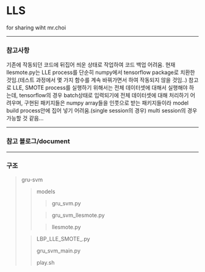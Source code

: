 # LLS
for sharing wiht mr.choi
- - - 
### 참고사항 
 기존에 작동되던 코드에 뒤집어 씌운 상태로 작업하여 코드 백업 어려움. 현재 llesmote.py는 LLE process를 단순히 numpy에서 tensorflow package로 치환한 것임.(테스트 과정에서 몇 가지 함수를 계속 바꿔가면서 하여 작동되지 않을 것임..) 참고로 LLE, SMOTE process를 실행하기 위해서는 전체 데이터셋에 대해서 실행해야 하는데, tensorflow의 경우 batch상태로 입력되기에 전체 데이터셋에 대해 처리하기 어려우며, 구현된 패키지들은 numpy array들을 인풋으로 받는 패키지들이라 model build process안에 집어 넣기 어려움.(single session의 경우)
 multi session의 경우 가능할 것 같음... 
 
 


- - - 
### 참고 블로그/document


- - -
### 구조
>gru-svm
>
>>models
>>
>>>gru_svm.py
>>
>>>gru_svm_llesmote.py
>>
>>>llesmote.py
>
>>LBP_LLE_SMOTE_.py
>>
>>gru_svm_main.py
>>
>>play.sh
